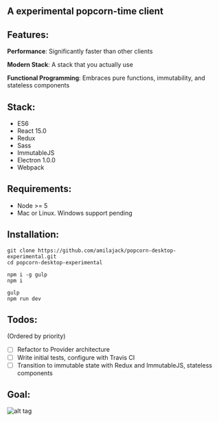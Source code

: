 ## A experimental popcorn-time client

## Features:

**Performance**: Significantly faster than other clients

**Modern Stack**: A stack that you actually use

**Functional Programming**: Embraces pure functions, immutability, and stateless components

## Stack:

* ES6
* React 15.0
* Redux
* Sass
* ImmutableJS
* Electron 1.0.0
* Webpack

## Requirements:

* Node >= 5
* Mac or Linux. Windows support pending

## Installation:
```
git clone https://github.com/amilajack/popcorn-desktop-experimental.git
cd popcorn-desktop-experimental

npm i -g gulp
npm i

gulp
npm run dev
```

## Todos:
(Ordered by priority)
- [ ] Refactor to Provider architecture
- [ ] Write initial tests, configure with Travis CI
- [ ] Transition to immutable state with Redux and ImmutableJS, stateless components

## Goal:
![alt tag](https://raw.github.com/amilajack/popcorn-desktop-experimental/master/images/movie-page.jpg)
